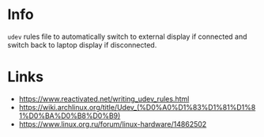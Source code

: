 # Info

`udev` rules file to automatically switch to external display if connected and switch back to laptop display if disconnected.

# Links

* <https://www.reactivated.net/writing_udev_rules.html>
* <https://wiki.archlinux.org/title/Udev_(%D0%A0%D1%83%D1%81%D1%81%D0%BA%D0%B8%D0%B9)>
* <https://www.linux.org.ru/forum/linux-hardware/14862502>
